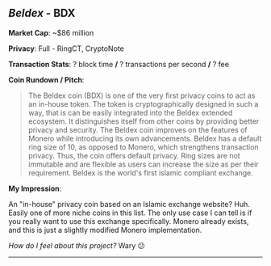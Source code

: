 
## *Beldex* - BDX

**Market Cap**: ~$86 million

**Privacy**: Full - RingCT, CryptoNote 

**Transaction Stats**: ? block time **/** ? transactions per second **/** ? fee

**Coin Rundown / Pitch**: 

> The Beldex coin (BDX) is one of the very first privacy coins to act as an in-house token. The token is cryptographically designed in such a way, that is can be easily integrated into the Beldex extended ecosystem. It distinguishes itself from other coins by providing better privacy and security. The Beldex coin improves on the features of Monero while introducing its own advancements. Beldex has a default ring size of 10, as opposed to Monero, which strengthens transaction privacy. Thus, the coin offers default privacy. Ring sizes are not immutable and are flexible as users can increase the size as per their requirement. Beldex is the world's first islamic compliant exchange.

**My Impression**: 

An "in-house" privacy coin based on an Islamic exchange website? Huh. Easily one of more niche coins in this list. The only use case I can tell is if you really want to use this exchange specifically. Monero already exists, and this is just a slightly modified Monero implementation.

*How do I feel about this project?* Wary 😕




---
